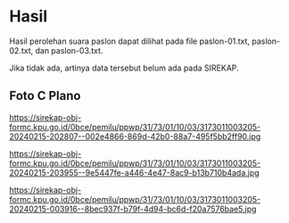 # Hasil

Hasil perolehan suara paslon dapat dilihat pada file paslon-01.txt, paslon-02.txt, dan paslon-03.txt.

Jika tidak ada, artinya data tersebut belum ada pada SIREKAP.

## Foto C Plano

https://sirekap-obj-formc.kpu.go.id/0bce/pemilu/ppwp/31/73/01/10/03/3173011003205-20240215-202807--002e4866-869d-42b0-88a7-495f5bb2ff90.jpg

https://sirekap-obj-formc.kpu.go.id/0bce/pemilu/ppwp/31/73/01/10/03/3173011003205-20240215-203955--9e5447fe-a446-4e47-8ac9-b13b710b4ada.jpg

https://sirekap-obj-formc.kpu.go.id/0bce/pemilu/ppwp/31/73/01/10/03/3173011003205-20240215-003916--8bec937f-b79f-4d94-bc6d-f20a7576bae5.jpg
